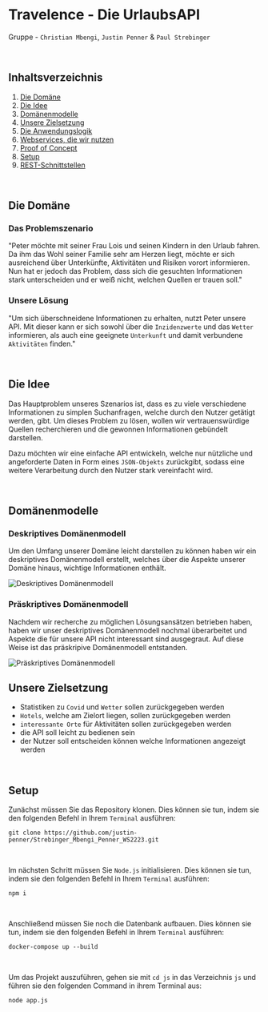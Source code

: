 # Travelence - Die UrlaubsAPI

Gruppe - `Christian Mbengi`, `Justin Penner` & `Paul Strebinger`

<br>

## Inhaltsverzeichnis

1. [Die Domäne](#die-domäne)
2. [Die Idee](#die-idee)
3. [Domänenmodelle](#domänenmodelle)
4. [Unsere Zielsetzung](#unsere-zielsetzung)
5. [Die Anwendungslogik](md/applicationLogic.md)
6. [Webservices, die wir nutzen](md/webservices.md)
7. [Proof of Concept](md/proofOfConcept.md)
8. [Setup](#setup)
9. [REST-Schnittstellen](md/REST.md)

<br>

<!-- ## A simple way to get information about a destination
... by getting Covid statistics <br>
... by getting hotels at destination <br>
... by getting places of interest at destination <br>
... by getting statics for destination (e.g. weather) <br>
[... read more](md/idea.md)

<br>

## API's we use
* [CovidAPI](https://rapidapi.com/api-sports/api/covid-193/) - to display Covid statistics for a certain day
* [PlacesAPI](https://rapidapi.com/opentripmap/api/places1) - to display places of interest
* [WeatherAPI](https://open-meteo.com/en/docs) - to display a weather forecast
* [GeoCodeAPI](https://nominatim.org/release-docs/latest/) - to translate coordinates and city names

<br>

## Data we add
- We get the country by the city with the help of a JSON object
- We display a list of hotels at the searched destination

<br> -->

## Die Domäne

### Das Problemszenario

"Peter möchte mit seiner Frau Lois und seinen Kindern in den Urlaub fahren. Da ihm das Wohl seiner Familie sehr am Herzen liegt, möchte er sich ausreichend über Unterkünfte, Aktivitäten und Risiken vorort informieren. Nun hat er jedoch das Problem, dass sich die gesuchten Informationen stark unterscheiden und er weiß nicht, welchen Quellen er trauen soll."

### Unsere Lösung

"Um sich überschneidene Informationen zu erhalten, nutzt Peter unsere API. Mit dieser kann er sich sowohl über die `Inzidenzwerte` und das `Wetter` informieren, als auch eine geeignete `Unterkunft` und damit verbundene `Aktivitäten` finden."

<br>

## Die Idee

Das Hauptproblem unseres Szenarios ist, dass es zu viele verschiedene Informationen zu simplen Suchanfragen, welche durch den Nutzer getätigt werden, gibt. Um dieses Problem zu lösen, wollen wir vertrauenswürdige Quellen recherchieren und die gewonnen Informationen gebündelt darstellen.

Dazu möchten wir eine einfache API entwickeln, welche nur nützliche und angeforderte Daten in Form eines `JSON-Objekts` zurückgibt, sodass eine weitere Verarbeitung durch den Nutzer stark vereinfacht wird.

<br>

## Domänenmodelle

### Deskriptives Domänenmodell

Um den Umfang unserer Domäne leicht darstellen zu können haben wir ein deskriptives Domänenmodell erstellt, welches über die Aspekte unserer Domäne hinaus, wichtige Informationen enthält.

<img src="./img/Descriptive-Domain-Model.svg" alt="Deskriptives Domänenmodell">

### Präskriptives Domänenmodell

Nachdem wir recherche zu möglichen Lösungsansätzen betrieben haben, haben wir unser deskriptives Domänenmodell nochmal überarbeitet und Aspekte die für unsere API nicht interessant sind ausgegraut. Auf diese Weise ist das präskripive Domänenmodell entstanden.

<img src="./img/Prescriptive-Domain-Model.svg" alt="Präskriptives Domänenmodell">

<br>

## Unsere Zielsetzung

- Statistiken zu `Covid` und `Wetter` sollen zurückgegeben werden
- `Hotels`, welche am Zielort liegen, sollen zurückgegeben werden
- `interessante Orte` für Aktivitäten sollen zurückgegeben werden
- die API soll leicht zu bedienen sein
- der Nutzer soll entscheiden können welche Informationen angezeigt werden

<br>

## Setup

Zunächst müssen Sie das Repository klonen. Dies können sie tun, indem sie den folgenden Befehl in Ihrem `Terminal` ausführen:

```console
git clone https://github.com/justin-penner/Strebinger_Mbengi_Penner_WS2223.git
```

<br>

Im nächsten Schritt müssen Sie `Node.js` initialisieren. Dies können sie tun, indem sie den folgenden Befehl in Ihrem `Terminal` ausführen:

```console
npm i
```

<br>

Anschließend müssen Sie noch die Datenbank aufbauen. Dies können sie tun, indem sie den folgenden Befehl in Ihrem `Terminal` ausführen:

```console
docker-compose up --build
```

<br>

Um das Projekt auszuführen, gehen sie mit `cd js` in das Verzeichnis `js` und führen sie den folgenden Command in ihrem Terminal aus:

```console
node app.js
```